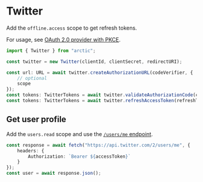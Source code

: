 # Twitter

Add the `offline.access` scope to get refresh tokens.

For usage, see [OAuth 2.0 provider with PKCE](../oauth2-pkce.md).

```ts
import { Twitter } from "arctic";

const twitter = new Twitter(clientId, clientSecret, redirectURI);
```

```ts
const url: URL = await twitter.createAuthorizationURL(codeVerifier, {
	// optional
	scope
});
const tokens: TwitterTokens = await twitter.validateAuthorizationCode(code, codeVerifier);
const tokens: TwitterTokens = await twitter.refreshAccessToken(refreshToken);
```

## Get user profile

Add the `users.read` scope and use the [`/users/me` endpoint](https://developer.twitter.com/en/docs/twitter-api/users/lookup/api-reference/get-users-me).

```ts
const response = await fetch("https://api.twitter.com/2/users/me", {
	headers: {
		Authorization: `Bearer ${accessToken}`
	}
});
const user = await response.json();
```
